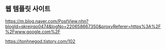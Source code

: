 ## 웹 템플릿 사이트

https://m.blog.naver.com/PostView.nhn?blogId=qkrejrqo0474&logNo=220658667350&proxyReferer=https%3A%2F%2Fwww.google.com%2F

https://tonhnegod.tistory.com/102